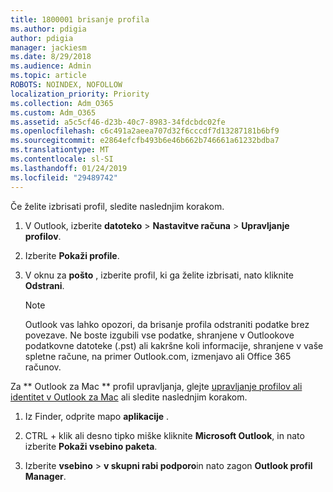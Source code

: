 ```yaml
---
title: 1800001 brisanje profila
ms.author: pdigia
author: pdigia
manager: jackiesm
ms.date: 8/29/2018
ms.audience: Admin
ms.topic: article
ROBOTS: NOINDEX, NOFOLLOW
localization_priority: Priority
ms.collection: Adm_O365
ms.custom: Adm_O365
ms.assetid: a5c5cf46-d23b-40c7-8983-34fdcbdc02fe
ms.openlocfilehash: c6c491a2aeea707d32f6cccdf7d13287181b6bf9
ms.sourcegitcommit: e2864efcfb493b6e46b662b746661a61232bdba7
ms.translationtype: MT
ms.contentlocale: sl-SI
ms.lasthandoff: 01/24/2019
ms.locfileid: "29489742"
---
```

Če želite izbrisati profil, sledite naslednjim korakom.
  
1. V Outlook, izberite **datoteko** \> **Nastavitve računa** \> **Upravljanje profilov**.
    
2. Izberite **Pokaži profile**.
    
3. V oknu za **pošto** , izberite profil, ki ga želite izbrisati, nato kliknite **Odstrani**.
    
    > [!NOTE]
    > Outlook vas lahko opozori, da brisanje profila odstraniti podatke brez povezave. Ne boste izgubili vse podatke, shranjene v Outlookove podatkovne datoteke (.pst) ali kakršne koli informacije, shranjene v vaše spletne račune, na primer Outlook.com, izmenjavo ali Office 365 računov. 
  
Za ** Outlook za Mac ** profil upravljanja, glejte [upravljanje profilov ali identitet v Outlook za Mac](https://support.office.com/article/fed2a955-74df-4a24-bef6-78a426958c4c.aspx) ali sledite naslednjim korakom. 
  
1. Iz Finder, odprite mapo **aplikacije** . 
    
2. CTRL + klik ali desno tipko miške kliknite **Microsoft Outlook**, in nato izberite **Pokaži vsebino paketa**.
    
3. Izberite **vsebino** \> **v skupni rabi podporo**in nato zagon **Outlook profil Manager**.
    

